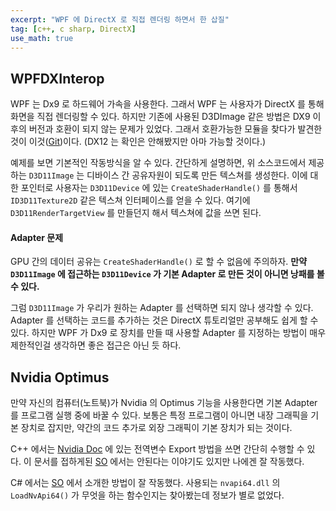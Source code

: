 ```yaml
---
excerpt: "WPF 에 DirectX 로 직접 렌더링 하면서 한 삽질"
tag: [c++, c sharp, DirectX]
use_math: true
---
```


## WPFDXInterop



WPF 는 Dx9 로 하드웨어 가속을 사용한다. 그래서 WPF 는 사용자가 DirectX 를 통해 화면을 직접 렌더링할 수 있다. 하지만 기존에 사용된 D3DImage 같은 방법은 DX9 이후의 버전과 호환이 되지 않는 문제가 있었다. 그래서 호환가능한 모듈을 찾다가 발견한 것이 이것([Git](https://github.com/microsoft/WPFDXInterop))이다. (DX12 는 확인은 안해봤지만 아마 가능할 것이다.)

예제를 보면 기본적인 작동방식을 알 수 있다. 간단하게 설명하면, 위 소스코드에서 제공하는 ```D3D11Image``` 는 디바이스 간 공유자원이 되도록 만든 텍스쳐를 생성한다. 이에 대한 포인터로 사용자는 ```D3D11Device``` 에 있는 ```CreateShaderHandle()``` 를 통해서 ```ID3D11Texture2D``` 같은 텍스쳐 인터페이스를 얻을 수 있다. 여기에 ```D3D11RenderTargetView``` 를 만들던지 해서 텍스쳐에 값을 쓰면 된다.

#### Adapter 문제

GPU 간의 데이터 공유는 ```CreateShaderHandle()``` 로 할 수 없음에 주의하자. __만약 ```D3D11Image``` 에 접근하는  ```D3D11Device``` 가 기본 Adapter 로 만든 것이 아니면 낭패를 볼 수 있다.__

그럼 ```D3D11Image``` 가 우리가 원하는 Adapter 를 선택하면 되지 않나 생각할 수 있다. Adapter 를 선택하는 코드를 추가하는 것은 DirectX 튜토리얼만 공부해도 쉽게 할 수 있다. 하지만 WPF 가 Dx9 로 장치를 만들 때 사용할 Adapter 를 지정하는 방법이 매우 제한적인걸 생각하면 좋은 접근은 아닌 듯 하다. 


## Nvidia Optimus

만약 자신의 컴퓨터(노트북)가 Nvidia 의 Optimus 기능을 사용한다면 기본 Adapter 를 프로그램 실행 중에 바꿀 수 있다. 보통은 특정 프로그램이 아니면 내장 그래픽을 기본 장치로 잡지만, 약간의 코드 추가로 외장 그래픽이 기본 장치가 되는 것이다.

C++ 에서는 [Nvidia Doc](https://developer.download.nvidia.com/devzone/devcenter/gamegraphics/files/OptimusRenderingPolicies.pdf) 에 있는 전역변수 Export 방법을 쓰면 간단히 수행할 수 있다. 이 문서를 접하게된 [SO](https://stackoverflow.com/questions/10535950/forcing-nvidia-gpu-programmatically-in-optimus-laptops) 에서는 안된다는 이야기도 있지만 나에겐 잘 작동했다.

C# 에서는 [SO](https://stackoverflow.com/questions/17270429/forcing-hardware-accelerated-rendering) 에서 소개한 방법이 잘 작동했다. 사용되는 ```nvapi64.dll``` 의 ```LoadNvApi64()```  가 무엇을 하는 함수인지는 찾아봤는데 정보가 별로 없었다.

